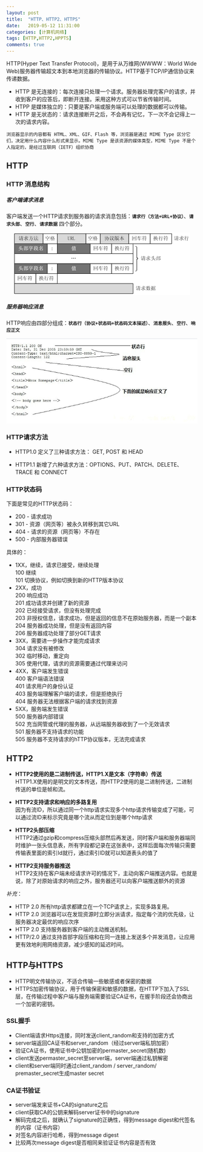 ```yaml
---
layout: post
title:  "HTTP、HTTP2、HTTPS"
date:   2019-05-12 11:31:00
categories: [计算机网络]
tags: [HTTP,HTTP2,HPPTS]
comments: true
---
```


HTTP(Hyper Text Transfer Protocol)，是用于从万维网(WWWW：World Wide Web)服务器传输超文本到本地浏览器的传输协议。HTTP基于TCP/IP通信协议来传递数据。
<!--more-->

- HTTP 是无连接的：每次连接只处理一个请求。服务器处理完客户的请求，并收到客户的应答后，即断开连接。采用这种方式可以节省传输时间。
- HTPP 是媒体独立的：只要是客户端或服务端可以处理的数据都可以传输。
- HTTP 是无状态的：请求连接断开之后，不会再有记忆，下一次不会记得上一次的请求内容。

`浏览器显示的内容都有 HTML、XML、GIF、Flash 等，浏览器是通过 MIME Type 区分它们，决定用什么内容什么形式来显示。MIME Type 是该资源的媒体类型，MIME Type 不是个人指定的，是经过互联网（IETF）组织协商`

## HTTP

### HTTP 消息结构

##### 客户端请求消息

客户端发送一个HTTP请求到服务器的请求消息包括：**`请求行（方法+URL+协议）`**、**`请求头部`**、**`空行`**、**`请求数据`** 四个部分。

<img src="/image/posts/blog1501.png" style="display:block;margin:0 auto;"> 

##### 服务器响应消息

HTTP响应由四部分组成：**`状态行（协议+状态码+状态码文本描述）`**、**`消息报头`**、**`空行`**、**`响应正文`** 

<img src="/image/posts/blog1502.jpg" style="display:block;margin:0 auto;"> 

### HTTP请求方法

- HTTP1.0 定义了三种请求方法： GET, POST 和 HEAD

- HTTP1.1 新增了六种请求方法：OPTIONS、PUT、PATCH、DELETE、TRACE 和 CONNECT

### HTTP状态码

下面是常见的HTTP状态码：
- 200 - 请求成功
- 301 - 资源（网页等）被永久转移到其它URL
- 404 - 请求的资源（网页等）不存在
- 500 - 内部服务器错误

具体的：
* 1XX，继续，请求已接受，继续处理<br/>
100 继续<br/>
101 切换协议，例如切换到新的HTTP版本协议
* 2XX，成功                         
200 响应成功<br/>
201 成功请求并创建了新的资源<br/>
202 已经接受请求，但没有处理完成<br/>
203 非授权信息，请求成功，但是返回的信息不在原始服务器，而是一个副本<br/>
204 服务器成功处理，但是没有返回内容<br/>
206 服务器成功处理了部分GET请求
* 3XX，需要进一步操作才能完成请求   
304 请求没有被修改 <br/>
302 临时移动，重定向<br/>
305 使用代理，请求的资源需要通过代理来访问
* 4XX，客户端发生错误               
400 客户端语法错误<br/>
401 请求用户的身份认证<br/>
403 服务端理解客户端的请求，但是拒绝执行<br/>
404 服务器无法根据客户端的请求找到资源
* 5XX，服务端发生错误               
500 服务器内部错误<br/>
502 充当网管或代理的服务器，从远端服务器收到了一个无效请求<br/>
501 服务器不支持请求的功能<br/>
505 服务器不支持请求的hTTP协议版本，无法完成请求

## HTTP2

- **HTTP2使用的是二进制传送，HTTP1.X是文本（字符串）传送**<br />
HTTP1.X使用的是明文的文本传送，而HTTP2使用的是二进制传送，二进制传送的单位是帧和流。

- **HTTP2支持请求和响应的多路复用**<br />
因为有流ID，所以通过同一个http请求实现多个http请求传输变成了可能，可以通过流ID来标示究竟是哪个流从而定位到是哪个http请求

- **HTTP2头部压缩**<br />
HTTP2通过gzip和compress压缩头部然后再发送，同时客户端和服务器端同时维护一张头信息表，所有字段都记录在这张表中，这样后面每次传输只需要传输表里面的索引Id就行，通过索引ID就可以知道表头的值了

- **HTTP2支持服务器推送**<br />
HTTP2支持在客户端未经请求许可的情况下，主动向客户端推送内容。也就是说，除了对原始请求的响应之外，服务器还可以向客户端推送额外的资源

*补充*：
+ HTTP 2.0 所有http请求都建立在一个TCP请求上，实现多路复用。
+ HTTP 2.0 浏览器可以在发现资源时立即分派请求，指定每个流的优先级，让服务器决定最优的响应次序
+ HTTP 2.0 支持服务器到客户端的主动推送机制。
+ HTTP/2.0 通过支持首部字段压缩和在同一连接上发送多个并发消息，让应用更有效地利用网络资源，减少感知的延迟时间。

## HTTP与HTTPS
* HTTP明文传输协议，不适合传输一些敏感或者保密的数据
* HTTPS加密传输协议，用于传输保密和敏感的数据，在HTTP下加入了SSL层，在传输过程中客户端与服务端需要验证CA证书，在握手阶段还会协商出一个加密的密钥。

### SSL握手

* Client端请求Https连接，同时发送client_random和支持的加密方式
* server端返回CA证书和server_random（经过server端私钥加密）
* 验证CA证书，使用证书中公钥加密的permaster_secret(随机数)
* client发送permaster_secret至server端，server端通过私钥解密
* client和server端同时通过client_random / server_random/ premaster_secret生成master secret

### CA证书验证

* server端发来证书+CA的signature之后
* client获取CA的公钥来解码server证书中的signature
* 解码完成之后，就确认了signature的正确性，得到message digest和代签名的内容（证书内容）
* 对签名内容进行哈希，得到message digest
* 比较两次message digest是否相同来验证证书内容是否有效
